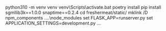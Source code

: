python310 -m venv venv
venv\Scripts\activate.bat
poetry install
pip install sgmllib3k==1.0.0 snaptime==0.2.4
cd freshermeat/static/
mklink /D npm_components ..\..\node_modules
set FLASK_APP=runserver.py
set APPLICATION_SETTINGS=development.py
...
